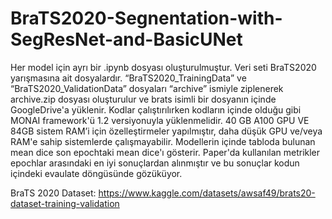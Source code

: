 # BraTS2020-Segnentation-with-SegResNet-and-BasicUNet

Her model için ayrı bir .ipynb dosyası oluşturulmuştur. Veri seti BraTS2020 yarışmasına ait dosyalardır. “BraTS2020_TrainingData” ve “BraTS2020_ValidationData” dosyaları “archive” ismiyle ziplenerek archive.zip dosyası oluşturulur ve brats isimli bir dosyanın içinde GoogleDrive'a yüklenir. Kodlar çalıştırılırken kodların içinde olduğu gibi MONAI framework'ü 1.2 versiyonuyla yüklenmelidir. 40 GB A100 GPU VE 84GB sistem RAM’i için özelleştirmeler yapılmıştır, daha düşük GPU ve/veya RAM'e sahip sistemlerde çalışmayabilir. Modellerin içinde tabloda bulunan mean dice son epochtaki mean dice'ı gösterir. Paper'da kullanılan metrikler epochlar arasındaki en iyi sonuçlardan alınmıştır ve bu sonuçlar kodun içindeki evaulate döngüsünde gözüküyor.

BraTS 2020 Dataset: https://www.kaggle.com/datasets/awsaf49/brats20-dataset-training-validation
